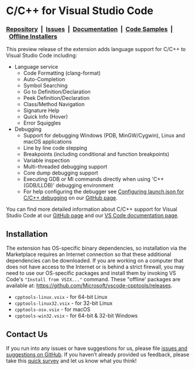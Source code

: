 # C/C++ for Visual Studio Code
### [Repository](https://github.com/microsoft/vscode-cpptools)&nbsp;&nbsp;|&nbsp;&nbsp;[Issues](https://github.com/microsoft/vscode-cpptools/issues)&nbsp;&nbsp;|&nbsp;&nbsp;[Documentation](https://github.com/microsoft/vscode-cpptools/tree/master/Documentation)&nbsp;&nbsp;|&nbsp;&nbsp;[Code Samples](https://github.com/microsoft/vscode-cpptools/tree/master/Code%20Samples)&nbsp;&nbsp;|&nbsp;&nbsp;[Offline Installers](https://github.com/microsoft/vscode-cpptools/releases)
This preview release of the extension adds language support for C/C++ to Visual Studio Code including:
* Language service
  * Code Formatting (clang-format)
  * Auto-Completion
  * Symbol Searching
  * Go to Definition/Declaration
  * Peek Definition/Declaration
  * Class/Method Navigation
  * Signature Help
  * Quick Info (Hover)
  * Error Squiggles
* Debugging
  * Support for debugging Windows (PDB, MinGW/Cygwin), Linux and macOS applications
  * Line by line code stepping
  * Breakpoints (including conditional and function breakpoints)
  * Variable inspection
  * Multi-threaded debugging support
  * Core dump debugging support
  * Executing GDB or MI commands directly when using 'C++ (GDB/LLDB)' debugging environment
  * For help configuring the debugger see [Configuring launch.json for C/C++ debugging](https://github.com/Microsoft/vscode-cpptools/blob/master/launch.md)
    on our [GitHub page](https://github.com/Microsoft/vscode-cpptools).

You can find more detailed information about C/C++ support for Visual Studio Code at our [GitHub page](https://github.com/Microsoft/vscode-cpptools/tree/master/Documentation) and our [VS Code documentation page](https://code.visualstudio.com/docs/languages/cpp).

## Installation
The extension has OS-specific binary dependencies, so installation via the Marketplace requires an Internet connection so that these additional dependencies can be downloaded. If you are working on a computer that does not have access to the Internet or is behind a strict firewall, you may need to use our OS-specific packages and install them by invoking VS Code's `"Install from VSIX..."` command. These "offline' packages are available at: https://github.com/Microsoft/vscode-cpptools/releases.
* `cpptools-linux.vsix` - for 64-bit Linux
* `cpptools-linux32.vsix` - for 32-bit Linux
* `cpptools-osx.vsix` - for macOS
* `cpptools-win32.vsix` - for 64-bit & 32-bit Windows

## Contact Us
If you run into any issues or have suggestions for us, please file [issues and suggestions on GitHub](https://github.com/Microsoft/vscode-cpptools/issues). If you haven’t already provided us feedback, please take this [quick survey](https://www.research.net/r/VBVV6C6) and let us know what you think!
